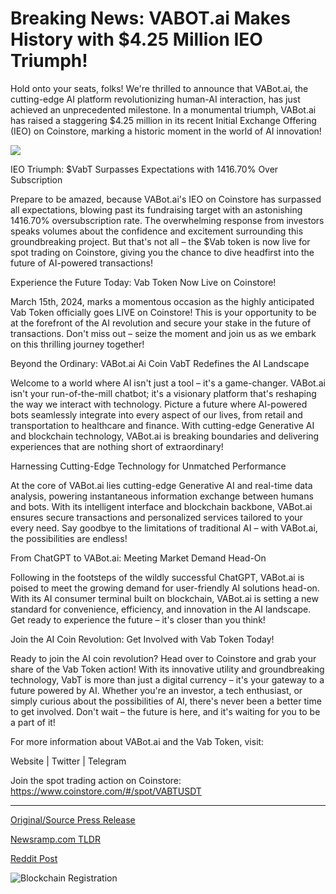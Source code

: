 # Breaking News: VABOT.ai Makes History with $4.25 Million IEO Triumph!

Hold onto your seats, folks! We're thrilled to announce that VABot.ai, the cutting-edge AI platform revolutionizing human-AI interaction, has just achieved an unprecedented milestone. In a monumental triumph, VABot.ai has raised a staggering $4.25 million in its recent Initial Exchange Offering (IEO) on Coinstore, marking a historic moment in the world of AI innovation!

![](https://api.blockchainwire.io/uploads/vabot/editor_image/bac8c930-f3dc-41ee-b5ec-a1ae13f5c61a.jpg)

 IEO Triumph: $VabT Surpasses Expectations with 1416.70% Over Subscription

Prepare to be amazed, because VABot.ai's IEO on Coinstore has surpassed all expectations, blowing past its fundraising target with an astonishing 1416.70% oversubscription rate. The overwhelming response from investors speaks volumes about the confidence and excitement surrounding this groundbreaking project. But that's not all – the $Vab token is now live for spot trading on Coinstore, giving you the chance to dive headfirst into the future of AI-powered transactions!

Experience the Future Today: Vab Token Now Live on Coinstore!

March 15th, 2024, marks a momentous occasion as the highly anticipated Vab Token officially goes LIVE on Coinstore! This is your opportunity to be at the forefront of the AI revolution and secure your stake in the future of transactions. Don't miss out – seize the moment and join us as we embark on this thrilling journey together!

Beyond the Ordinary: VABot.ai Ai Coin VabT Redefines the AI Landscape

Welcome to a world where AI isn't just a tool – it's a game-changer. VABot.ai isn't your run-of-the-mill chatbot; it's a visionary platform that's reshaping the way we interact with technology. Picture a future where AI-powered bots seamlessly integrate into every aspect of our lives, from retail and transportation to healthcare and finance. With cutting-edge Generative AI and blockchain technology, VABot.ai is breaking boundaries and delivering experiences that are nothing short of extraordinary!

Harnessing Cutting-Edge Technology for Unmatched Performance

At the core of VABot.ai lies cutting-edge Generative AI and real-time data analysis, powering instantaneous information exchange between humans and bots. With its intelligent interface and blockchain backbone, VABot.ai ensures secure transactions and personalized services tailored to your every need. Say goodbye to the limitations of traditional AI – with VABot.ai, the possibilities are endless!

From ChatGPT to VABot.ai: Meeting Market Demand Head-On

Following in the footsteps of the wildly successful ChatGPT, VABot.ai is poised to meet the growing demand for user-friendly AI solutions head-on. With its AI consumer terminal built on blockchain, VABot.ai is setting a new standard for convenience, efficiency, and innovation in the AI landscape. Get ready to experience the future – it's closer than you think!

Join the AI Coin Revolution: Get Involved with Vab Token Today!

Ready to join the AI coin revolution? Head over to Coinstore and grab your share of the Vab Token action! With its innovative utility and groundbreaking technology, VabT is more than just a digital currency – it's your gateway to a future powered by AI. Whether you're an investor, a tech enthusiast, or simply curious about the possibilities of AI, there's never been a better time to get involved. Don't wait – the future is here, and it's waiting for you to be a part of it!

For more information about VABot.ai and the Vab Token, visit:

Website | Twitter | Telegram

Join the spot trading action on Coinstore: https://www.coinstore.com/#/spot/VABTUSDT 

---

[Original/Source Press Release](https://blockchainwire.io/press-release/breaking-news-vabotai-makes-history-with-425-million-ieo-triumph)
                    

[Newsramp.com TLDR](None) 



[Reddit Post](https://www.reddit.com/r/technology_press/comments/1biipry/vabotai_achieves_historic_425m_milestone_in_ieo/) 



![Blockchain Registration](https://cdn.newsramp.app/blockchainwire/qrcode/243/19/hint63eF.webp)